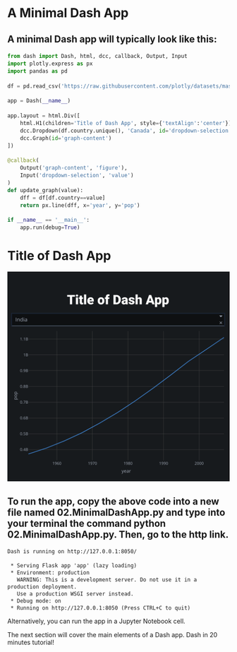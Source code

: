 # A Minimal Dash App

## A minimal Dash app will typically look like this:

```python :
from dash import Dash, html, dcc, callback, Output, Input
import plotly.express as px
import pandas as pd

df = pd.read_csv('https://raw.githubusercontent.com/plotly/datasets/master/gapminder_unfiltered.csv')

app = Dash(__name__)

app.layout = html.Div([
    html.H1(children='Title of Dash App', style={'textAlign':'center'}),
    dcc.Dropdown(df.country.unique(), 'Canada', id='dropdown-selection'),
    dcc.Graph(id='graph-content')
])

@callback(
    Output('graph-content', 'figure'),
    Input('dropdown-selection', 'value')
)
def update_graph(value):
    dff = df[df.country==value]
    return px.line(dff, x='year', y='pop')

if __name__ == '__main__':
    app.run(debug=True)

```

# Title of Dash App
<img src="/01.QuickStart/img/1.png">

## To run the app, copy the above code into a new file named 02.MinimalDashApp.py and type into your terminal the command python 02.MinimalDashApp.py. Then, go to the http link.

```
Dash is running on http://127.0.0.1:8050/

 * Serving Flask app 'app' (lazy loading)
 * Environment: production
   WARNING: This is a development server. Do not use it in a production deployment.
   Use a production WSGI server instead.
 * Debug mode: on
 * Running on http://127.0.0.1:8050 (Press CTRL+C to quit)
```
Alternatively, you can run the app in a Jupyter Notebook cell.

The next section will cover the main elements of a Dash app. Dash in 20 minutes tutorial!